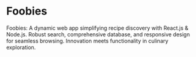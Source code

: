 # Foobies
Foobies: A dynamic web app simplifying recipe discovery with React.js &amp; Node.js. Robust search, comprehensive database, and responsive design for seamless browsing. Innovation meets functionality in culinary exploration.
